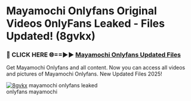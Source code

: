 # Mayamochi Onlyfans Original Videos 0nlyFans Leaked - Files Updated! (8gvkx)

<h3>🔴 CLICK HERE 🌐==►► <a href="https://tinyurl.com/ms9xzufz" rel="nofollow">Mayamochi Onlyfans Updated Files</a></h3>

Get Mayamochi Onlyfans and all content. Now you can access all videos and pictures of Mayamochi Onlyfans. New Updated Files 2025!

[![8gvkx](https://i.imgur.com/ppqm5kG.gif)](https://tinyurl.com/ms9xzufz)
mayamochi onlyfans leaked<br>
onlyfans mayamochi